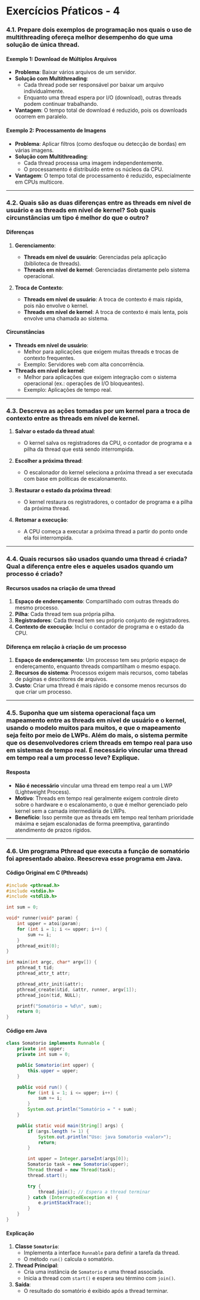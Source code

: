 # Exercícios Pŕaticos - 4


### **4.1. Prepare dois exemplos de programação nos quais o uso de multithreading ofereça melhor desempenho do que uma solução de única thread.**

#### **Exemplo 1: Download de Múltiplos Arquivos**
- **Problema**: Baixar vários arquivos de um servidor.
- **Solução com Multithreading**:
  - Cada thread pode ser responsável por baixar um arquivo individualmente.
  - Enquanto uma thread espera por I/O (download), outras threads podem continuar trabalhando.
- **Vantagem**: O tempo total de download é reduzido, pois os downloads ocorrem em paralelo.

#### **Exemplo 2: Processamento de Imagens**
- **Problema**: Aplicar filtros (como desfoque ou detecção de bordas) em várias imagens.
- **Solução com Multithreading**:
  - Cada thread processa uma imagem independentemente.
  - O processamento é distribuído entre os núcleos da CPU.
- **Vantagem**: O tempo total de processamento é reduzido, especialmente em CPUs multicore.

---

### **4.2. Quais são as duas diferenças entre as threads em nível de usuário e as threads em nível de kernel? Sob quais circunstâncias um tipo é melhor do que o outro?**

#### **Diferenças**
1. **Gerenciamento**:
   - **Threads em nível de usuário**: Gerenciadas pela aplicação (biblioteca de threads).
   - **Threads em nível de kernel**: Gerenciadas diretamente pelo sistema operacional.

2. **Troca de Contexto**:
   - **Threads em nível de usuário**: A troca de contexto é mais rápida, pois não envolve o kernel.
   - **Threads em nível de kernel**: A troca de contexto é mais lenta, pois envolve uma chamada ao sistema.

#### **Circunstâncias**
- **Threads em nível de usuário**:
  - Melhor para aplicações que exigem muitas threads e trocas de contexto frequentes.
  - Exemplo: Servidores web com alta concorrência.
- **Threads em nível de kernel**:
  - Melhor para aplicações que exigem integração com o sistema operacional (ex.: operações de I/O bloqueantes).
  - Exemplo: Aplicações de tempo real.

---

### **4.3. Descreva as ações tomadas por um kernel para a troca de contexto entre as threads em nível de kernel.**

1. **Salvar o estado da thread atual**:
   - O kernel salva os registradores da CPU, o contador de programa e a pilha da thread que está sendo interrompida.

2. **Escolher a próxima thread**:
   - O escalonador do kernel seleciona a próxima thread a ser executada com base em políticas de escalonamento.

3. **Restaurar o estado da próxima thread**:
   - O kernel restaura os registradores, o contador de programa e a pilha da próxima thread.

4. **Retomar a execução**:
   - A CPU começa a executar a próxima thread a partir do ponto onde ela foi interrompida.

---

### **4.4. Quais recursos são usados quando uma thread é criada? Qual a diferença entre eles e aqueles usados quando um processo é criado?**

#### **Recursos usados na criação de uma thread**
1. **Espaço de endereçamento**: Compartilhado com outras threads do mesmo processo.
2. **Pilha**: Cada thread tem sua própria pilha.
3. **Registradores**: Cada thread tem seu próprio conjunto de registradores.
4. **Contexto de execução**: Inclui o contador de programa e o estado da CPU.

#### **Diferença em relação à criação de um processo**
1. **Espaço de endereçamento**: Um processo tem seu próprio espaço de endereçamento, enquanto threads compartilham o mesmo espaço.
2. **Recursos do sistema**: Processos exigem mais recursos, como tabelas de páginas e descritores de arquivos.
3. **Custo**: Criar uma thread é mais rápido e consome menos recursos do que criar um processo.

---

### **4.5. Suponha que um sistema operacional faça um mapeamento entre as threads em nível de usuário e o kernel, usando o modelo muitos para muitos, e que o mapeamento seja feito por meio de LWPs. Além do mais, o sistema permite que os desenvolvedores criem threads em tempo real para uso em sistemas de tempo real. É necessário vincular uma thread em tempo real a um processo leve? Explique.**

#### **Resposta**
- **Não é necessário** vincular uma thread em tempo real a um LWP (Lightweight Process).
- **Motivo**: Threads em tempo real geralmente exigem controle direto sobre o hardware e o escalonamento, o que é melhor gerenciado pelo kernel sem a camada intermediária de LWPs.
- **Benefício**: Isso permite que as threads em tempo real tenham prioridade máxima e sejam escalonadas de forma preemptiva, garantindo atendimento de prazos rígidos.

---

### **4.6. Um programa Pthread que executa a função de somatório foi apresentado abaixo. Reescreva esse programa em Java.**

#### **Código Original em C (Pthreads)**
```c
#include <pthread.h>
#include <stdio.h>
#include <stdlib.h>

int sum = 0;

void* runner(void* param) {
    int upper = atoi(param);
    for (int i = 1; i <= upper; i++) {
        sum += i;
    }
    pthread_exit(0);
}

int main(int argc, char* argv[]) {
    pthread_t tid;
    pthread_attr_t attr;

    pthread_attr_init(&attr);
    pthread_create(&tid, &attr, runner, argv[1]);
    pthread_join(tid, NULL);

    printf("Somatório = %d\n", sum);
    return 0;
}
```

#### **Código em Java**
```java
class Somatorio implements Runnable {
    private int upper;
    private int sum = 0;

    public Somatorio(int upper) {
        this.upper = upper;
    }

    public void run() {
        for (int i = 1; i <= upper; i++) {
            sum += i;
        }
        System.out.println("Somatório = " + sum);
    }

    public static void main(String[] args) {
        if (args.length != 1) {
            System.out.println("Uso: java Somatorio <valor>");
            return;
        }

        int upper = Integer.parseInt(args[0]);
        Somatorio task = new Somatorio(upper);
        Thread thread = new Thread(task);
        thread.start();

        try {
            thread.join(); // Espera a thread terminar
        } catch (InterruptedException e) {
            e.printStackTrace();
        }
    }
}
```

#### **Explicação**
1. **Classe `Somatorio`**:
   - Implementa a interface `Runnable` para definir a tarefa da thread.
   - O método `run()` calcula o somatório.
2. **Thread Principal**:
   - Cria uma instância de `Somatorio` e uma thread associada.
   - Inicia a thread com `start()` e espera seu término com `join()`.
3. **Saída**:
   - O resultado do somatório é exibido após a thread terminar.
